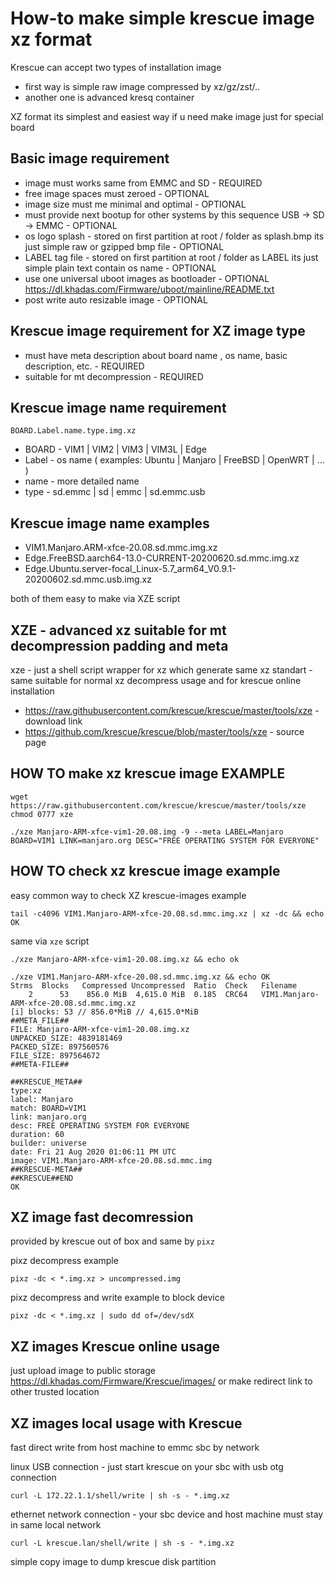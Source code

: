 # How-to make simple krescue image xz format

Krescue can accept two types of installation image

+ first way is simple raw image compressed by xz/gz/zst/..
+ another one is advanced kresq container

XZ format its simplest and easiest way if u need make image just for special board

## Basic image requirement

+ image must works same from EMMC and SD        - REQUIRED
+ free image spaces must zeroed	                - OPTIONAL
+ image size must me minimal and optimal        - OPTIONAL
+ must provide next bootup for other systems by
  this sequence USB -> SD -> EMMC               - OPTIONAL
+ os logo splash - stored on first partition 
  at root / folder as splash.bmp
  its just simple raw or gzipped bmp file       - OPTIONAL
+ LABEL tag file - stored on first partition 
  at root / folder as LABEL
  its just simple plain text contain os name    - OPTIONAL
+ use one universal uboot images as bootloader  - OPTIONAL
  https://dl.khadas.com/Firmware/uboot/mainline/README.txt
+ post write auto resizable image               - OPTIONAL

## Krescue image requirement for XZ image type

+ must have meta description	about
  board name , os name, basic description, etc. - REQUIRED
+ suitable for mt decompression                 - REQUIRED

## Krescue image name requirement

    BOARD.Label.name.type.img.xz

+ BOARD - VIM1 | VIM2 | VIM3 | VIM3L | Edge
+ Label - os name ( examples: Ubuntu | Manjaro | FreeBSD | OpenWRT | ... )
+ name  - more detailed name
+ type  - sd.emmc | sd | emmc | sd.emmc.usb

## Krescue image name examples

+ VIM1.Manjaro.ARM-xfce-20.08.sd.mmc.img.xz
+ Edge.FreeBSD.aarch64-13.0-CURRENT-20200620.sd.mmc.img.xz
+ Edge.Ubuntu.server-focal_Linux-5.7_arm64_V0.9.1-20200602.sd.mmc.usb.img.xz

both of them easy to make via XZE script

## XZE - advanced xz suitable for mt decompression padding and meta

xze - just a shell script wrapper for xz which generate same
xz standart - same suitable for normal xz decompress usage
and for krescue online installation

+ https://raw.githubusercontent.com/krescue/krescue/master/tools/xze - download link
+ https://github.com/krescue/krescue/blob/master/tools/xze - source page

## HOW TO make xz krescue image EXAMPLE

```
wget https://raw.githubusercontent.com/krescue/krescue/master/tools/xze
chmod 0777 xze

./xze Manjaro-ARM-xfce-vim1-20.08.img -9 --meta LABEL=Manjaro BOARD=VIM1 LINK=manjaro.org DESC="FREE OPERATING SYSTEM FOR EVERYONE"

```
## HOW TO check xz krescue image example

easy common way to check XZ krescue-images example

```
tail -c4096 VIM1.Manjaro-ARM-xfce-20.08.sd.mmc.img.xz | xz -dc && echo OK
```

same via `xze` script

```
./xze Manjaro-ARM-xfce-vim1-20.08.img.xz && echo ok
```

```
./xze VIM1.Manjaro-ARM-xfce-20.08.sd.mmc.img.xz && echo OK
Strms  Blocks   Compressed Uncompressed  Ratio  Check   Filename
    2      53    856.0 MiB  4,615.0 MiB  0.185  CRC64   VIM1.Manjaro-ARM-xfce-20.08.sd.mmc.img.xz
[i] blocks: 53 // 856.0*MiB // 4,615.0*MiB
##META_FILE##
FILE: Manjaro-ARM-xfce-vim1-20.08.img.xz
UNPACKED_SIZE: 4839181469
PACKED_SIZE: 897560576
FILE_SIZE: 897564672
##META-FILE##

##KRESCUE_META##
type:xz
label: Manjaro
match: BOARD=VIM1
link: manjaro.org
desc: FREE OPERATING SYSTEM FOR EVERYONE
duration: 60
builder: universe
date: Fri 21 Aug 2020 01:06:11 PM UTC
image: VIM1.Manjaro-ARM-xfce-20.08.sd.mmc.img
##KRESCUE-META##
##KRESCUE##END
OK
```

## XZ image fast decomression

provided by krescue out of box and same by `pixz`

pixz decompress example

```
pixz -dc < *.img.xz > uncompressed.img
```

pixz decompress and write example to block device

```
pixz -dc < *.img.xz | sudo dd of=/dev/sdX
```

## XZ images Krescue online usage

just upload image to public storage https://dl.khadas.com/Firmware/Krescue/images/
or make redirect link to other trusted location

## XZ images local usage with Krescue

fast direct write from host machine to emmc sbc by network

linux USB connection - just start krescue on your sbc with usb otg connection

```
curl -L 172.22.1.1/shell/write | sh -s - *.img.xz
```

ethernet network connection - your sbc device and host machine must stay in same local network

```
curl -L krescue.lan/shell/write | sh -s - *.img.xz
```

simple copy image to dump krescue disk partition

